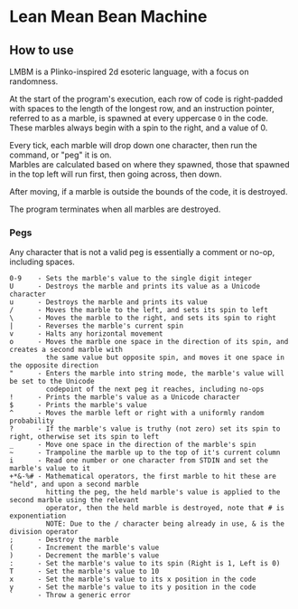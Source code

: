 # Lean Mean Bean Machine

## How to use

LMBM is a Plinko-inspired 2d esoteric language, with a focus on randomness.

At the start of the program's execution, each row of code is right-padded with spaces to the length of the longest row, and an instruction pointer, referred to as a marble, is spawned at every uppercase `O` in the code.  
These marbles always begin with a spin to the right, and a value of 0.

Every tick, each marble will drop down one character, then run the command, or "peg" it is on.  
Marbles are calculated based on where they spawned, those that spawned in the top left will run first, then going across, then down.

After moving, if a marble is outside the bounds of the code, it is destroyed.

The program terminates when all marbles are destroyed.

### Pegs

Any character that is not a valid peg is essentially a comment or no-op, including spaces.

    0-9    - Sets the marble's value to the single digit integer
    U      - Destroys the marble and prints its value as a Unicode character
    u      - Destroys the marble and prints its value
    /      - Moves the marble to the left, and sets its spin to left
    \      - Moves the marble to the right, and sets its spin to right
    |      - Reverses the marble's current spin
    v      - Halts any horizontal movement
    o      - Moves the marble one space in the direction of its spin, and creates a second marble with 
             the same value but opposite spin, and moves it one space in the opposite direction
    "      - Enters the marble into string mode, the marble's value will be set to the Unicode 
             codepoint of the next peg it reaches, including no-ops
    !      - Prints the marble's value as a Unicode character
    $      - Prints the marble's value
    ^      - Moves the marble left or right with a uniformly random probability
    ?      - If the marble's value is truthy (not zero) set its spin to right, otherwise set its spin to left
    _      - Move one space in the direction of the marble's spin
    ~      - Trampoline the marble up to the top of it's current column
    i      - Read one number or one character from STDIN and set the marble's value to it
    +*&-%# - Mathematical operators, the first marble to hit these are "held", and upon a second marble 
             hitting the peg, the held marble's value is applied to the second marble using the relevant
             operator, then the held marble is destroyed, note that # is exponentiation
			 NOTE: Due to the / character being already in use, & is the division operator
    ;      - Destroy the marble
    (      - Increment the marble's value
    )      - Decrement the marble's value
    :      - Set the marble's value to its spin (Right is 1, Left is 0)
    T      - Set the marble's value to 10
    x      - Set the marble's value to its x position in the code
    y      - Set the marble's value to its y position in the code
	`      - Throw a generic error
